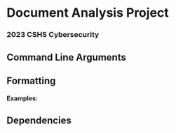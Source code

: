 # Document Analysis Project

### 2023 CSHS Cybersecurity


## Command Line Arguments

## Formatting

#### Examples:

## Dependencies
